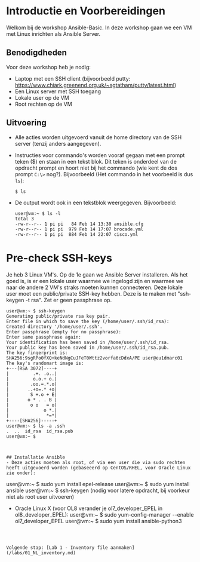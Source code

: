 # Introductie en Voorbereidingen
Welkom bij de workshop Ansible-Basic. In deze workshop gaan we een  VM met Linux inrichten als Ansible Server.  

## Benodigdheden
Voor deze workshop heb je nodig:
- Laptop met een SSH client (bijvoorbeeld putty: https://www.chiark.greenend.org.uk/~sgtatham/putty/latest.html)
- Een Linux server met SSH toegang
- Lokale user op de VM
- Root rechten op de VM

## Uitvoering
- Alle acties worden uitgevoerd vanuit de home directory van de SSH server (tenzij anders aangegeven).
- Instructies voor commando's worden vooraf gegaan met een prompt teken ($) en staan in een tekst blok. Dit teken is onderdeel van de opdracht prompt en hoort niet bij het commando (wie kent de dos prompt ``C:\>`` nog?). Bijvoorbeeld (Het commando in het voorbeeld is dus ``ls``):

  ``$ ls``
  
- De output wordt ook in een tekstblok weergegeven. Bijvoorbeeld:
  ```
  user@vm:~ $ ls -l
  total 3
  -rw-r--r-- 1 pi pi   84 Feb 14 13:30 ansible.cfg
  -rw-r--r-- 1 pi pi  979 Feb 14 17:07 brocade.yml
  -rw-r--r-- 1 pi pi  884 Feb 14 22:07 cisco.yml
  ```
  
 # Pre-check SSH-keys
 Je heb 3 Linux VM's. Op de 1e gaan we Ansible Server installeren. Als het goed is, is er een lokale user waarmee we ingelogd zijn en waarmee we naar de andere 2 VM's straks moeten kunnen connecteren. Deze lokale user moet een public/private SSH-key hebben. Deze is te maken met "ssh-keygen -t rsa". Zet er geen passphrase op.
   ```
user@vm:~ $ ssh-keygen
Generating public/private rsa key pair.
Enter file in which to save the key (/home/user/.ssh/id_rsa):
Created directory '/home/user/.ssh'.
Enter passphrase (empty for no passphrase):
Enter same passphrase again:
Your identification has been saved in /home/user/.ssh/id_rsa.
Your public key has been saved in /home/user/.ssh/id_rsa.pub.
The key fingerprint is:
SHA256:9sgRPo0fXQ+keNdNgCuJFeT0Wttz2vorfa6cDdxA/PE user@eu1dmarc01
The key's randomart image is:
+---[RSA 3072]----+
|         .+. .o..|
|         o.o.+ o.|
|        .oo.=.*.o|
|       ..+o=.* +o|
|        S +.o + E|
|       o * . . B |
|        o o   = o|
|             o *.|
|              *=*|
+----[SHA256]-----+
user@vm:~ $ ls -a .ssh
.  ..  id_rsa  id_rsa.pub
user@vm:~ $ 


  
 ## Installatie Ansible
- Deze acties moeten als root, of via een user die via sudo rechten heeft uitgevoerd worden (gebaseeerd op CentOS/RHEL, voor Oracle Linux zie onder):
```
user@vm:~ $ sudo yum install epel-release
user@vm:~ $ sudo yum install ansible
user@vm:~ $ ssh-keygen (nodig voor latere opdracht, bij voorkeur niet als root user uitvoeren)

- Oracle Linux X (voor OL8 verander je ol7_developer_EPEL in ol8_developer_EPEL):
user@vm:~ $ sudo yum-config-manager --enable ol7_developer_EPEL
user@vm:~ $ sudo yum install ansible-python3

```


  
Volgende stap: [Lab 1 - Inventory file aanmaken](/labs/01_NL_inventory.md)
